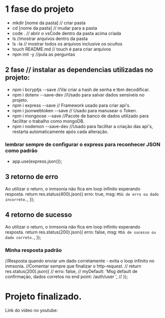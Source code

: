 # 1 fase do projeto

- mkdir [nome da pasta] // criar pasta
- cd [nome da pasta] // mudar para a pasta
- code . // abrir o vsCode dentro da pasta acima criada
- ls //mostrar arquivos dentro da pasta
- ls -la // mostrar todos os arquivos inclusive os ocultos
- touch README.md // touch é para criar arquivos
- npm init -y //pula as perguntas

## 2 fase // instalar as dependencias utilizadas no projeto:

- npm i bcryptjs --save //Vai criar a hash de senha e tbm decodificar.
- npm i dotenv --save-dev //Usado para salvar dados sensíveis no projeto.
- npm i express --save // Framework usado para criar api's.
- npm i jsonwebtoken --save // Usado para manusear o Token.
- npm i mongoose --save //Pacote de banco de dados utilizado para facilitar o trabalho como mongoDB.
- npm i nodemon --save-dev //Usado para facilitar a criação das api's, restarta automaticamente após cada alteração.

### lembrar sempre de configurar o express para reconhecer JSON como padrão

- app.use(express.json());

## 3 retorno de erro

Ao utilizar o return, o inmsonia não fica em loop infinito esperando resposta.
return res.status(400).json({
erro: true,
msg: `MSG de erro ou dado incorreto.`,
});

## 4 retorno de sucesso

Ao utilizar o return, o inmsonia não fica em loop infinito esperando resposta.
return res.status(200).json({
erro: false,
msg: `MSG de sucesso ou dado correto.`,
});

### Minha resposta padrão

//Resposta quando enviar um dado corretamente - evita o loop infinito no inmsonia.
//Comentar sempre que finalizar o http-request.
// return res.status(200).json({
// erro: false,
// myDefault: 'Msg default de confirmação, dados corretos no end point: /auth/user ',
// });

# Projeto finalizado.
Link do video no youtube: 